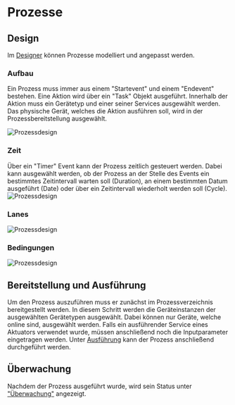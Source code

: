 # Prozesse
## Design
Im [Designer](https://ui.sepl.infai.org/#!/processes/designer) können Prozesse modelliert und angepasst werden.

### Aufbau
Ein Prozess muss immer aus einem "Startevent" und einem "Endevent" bestehen. Eine Aktion wird über ein "Task" Objekt ausgeführt. Innerhalb der Aktion muss ein Gerätetyp und einer seiner Services ausgewählt werden. Das physische Gerät, welches die Aktion ausführen soll, wird in der Prozessbereitstellung ausgewählt.

![Prozessdesign](assets/img/process1.png)

### Zeit
Über ein "Timer" Event kann der Prozess zeitlich gesteuert werden. Dabei kann ausgewählt werden, ob der Prozess an der Stelle des Events ein bestimmtes Zeitintervall warten soll (Duration), an einem bestimmten Datum ausgeführt (Date) oder über ein Zeitintervall wiederholt werden soll (Cycle).
![Prozessdesign](assets/img/process2.png)

### Lanes
![Prozessdesign](assets/img/process3.png)

### Bedingungen
![Prozessdesign](assets/img/process4.png)

## Bereitstellung und Ausführung
Um den Prozess auszuführen muss er zunächst im Prozessverzeichnis bereitgestellt werden. In diesem Schritt werden die Geräteinstanzen der ausgewählten Gerätetypen ausgewählt. Dabei können nur Geräte, welche online sind, ausgewählt werden. Falls ein ausführender Service eines Aktuators verwendet wurde, müssen anschließend noch die Inputparameter eingetragen werden.
Unter [Ausführung](https://ui.sepl.infai.org/#!/processes/deployments) kann der Prozess anschließend durchgeführt werden.

## Überwachung
Nachdem der Prozess ausgeführt wurde, wird sein Status unter ["Überwachung"](https://ui.sepl.infai.org/#!/processes/monitor) angezeigt.
